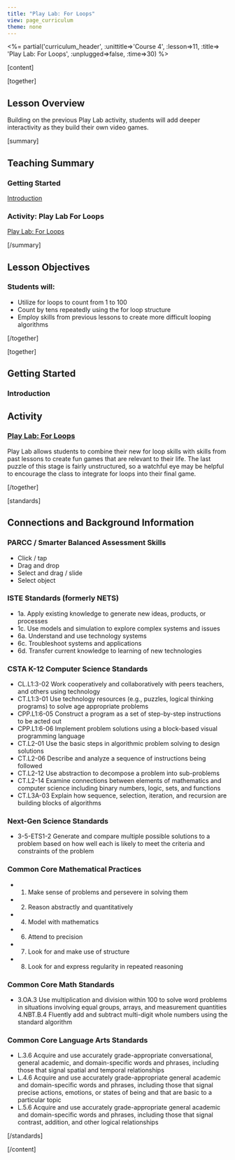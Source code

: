 ```yaml
---
title: "Play Lab: For Loops"
view: page_curriculum
theme: none
---
```


<%= partial('curriculum_header', :unittitle=>'Course 4', :lesson=>11, :title=> 'Play Lab: For Loops', :unplugged=>false, :time=>30) %>

[content]

[together]

## Lesson Overview

Building on the previous Play Lab activity, students will add deeper interactivity as they build their own video games.

[summary]

## Teaching Summary
### **Getting Started**

[Introduction](#GetStarted) <br/>

### **Activity: Play Lab For Loops**

[Play Lab: For Loops](#Activity)



[/summary]

## Lesson Objectives
### Students will:

- Utilize for loops to count from 1 to 100
- Count by tens repeatedly using the for loop structure
- Employ skills from previous lessons to create more difficult looping algorithms

[/together]

[together]

## Getting Started

### <a name="GetStarted"></a> Introduction


## Activity
### <a name="Activity"></a> [Play Lab: For Loops](http://learn.code.org/s/course4/lesson/11/puzzle/1)

Play Lab allows students to combine their new for loop skills with skills from past lessons to create fun games that are relevant to their life. The last puzzle of this stage is fairly unstructured, so a watchful eye may be helpful to encourage the class to integrate for loops into their final game.

[/together]


<!--(this is left in here as an example of how to include an image in Markdown)
![](binaryphoto.png) -->


[standards]

## Connections and Background Information

### PARCC / Smarter Balanced Assessment Skills

- Click / tap
- Drag and drop
- Select and drag / slide
- Select object

### ISTE Standards (formerly NETS)

- 1a. Apply existing knowledge to generate new ideas, products, or processes
- 1c. Use models and simulation to explore complex systems and issues
- 6a. Understand and use technology systems
- 6c. Troubleshoot systems and applications
- 6d. Transfer current knowledge to learning of new technologies

### CSTA K-12 Computer Science Standards

- CL.L1:3-02 Work cooperatively and collaboratively with peers teachers, and others using technology
- CT.L1:3-01 Use technology resources (e.g., puzzles, logical thinking programs) to solve age appropriate problems
- CPP.L1:6-05 Construct a program as a set of step-by-step instructions to be acted out
- CPP.L1:6-06 Implement problem solutions using a block-based visual programming language
- CT.L2-01 Use the basic steps in algorithmic problem solving to design solutions
- CT.L2-06 Describe and analyze a sequence of instructions being followed
- CT.L2-12 Use abstraction to decompose a problem into sub-problems
- CT.L2-14 Examine connections between elements of mathematics and computer science including binary numbers, logic, sets, and functions
- CT.L3A-03 Explain how sequence, selection, iteration, and recursion are building blocks of algorithms

### Next-Gen Science Standards

- 3-5-ETS1-2 Generate and compare multiple possible solutions to a problem based on how well each is likely to meet the criteria and constraints of the problem

### Common Core Mathematical Practices

- 1. Make sense of problems and persevere in solving them
- 2. Reason abstractly and quantitatively
- 4. Model with mathematics
- 6. Attend to precision
- 7. Look for and make use of structure
- 8. Look for and express regularity in repeated reasoning

### Common Core Math Standards

- 3.OA.3 Use multiplication and division within 100 to solve word problems in situations involving equal groups, arrays, and measurement quantities
4.NBT.B.4 Fluently add and subtract multi-digit whole numbers using the standard algorithm

### Common Core Language Arts Standards

- L.3.6 Acquire and use accurately grade-appropriate conversational, general academic, and domain-specific words and phrases, including those that signal spatial and temporal relationships
- L.4.6 Acquire and use accurately grade-appropriate general academic and domain-specific words and phrases, including those that signal precise actions, emotions, or states of being and that are basic to a particular topic
- L.5.6 Acquire and use accurately grade-appropriate general academic and domain-specific words and phrases, including those that signal contrast, addition, and other logical relationships

[/standards]



[/content]

<link rel="stylesheet" type="text/css" href="../docs/morestyle.css"/>
